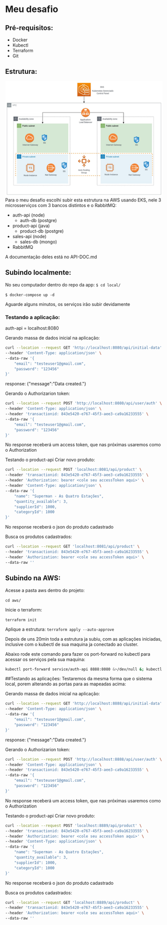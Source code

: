 # Meu desafio

## Pré-requisitos:
 - Docker
 - Kubectl
 - Terraform
 - Git

## Estrutura:
[![](https://github.com/rafaquintarelli/desafio-rqm/blob/main/conteudo/aws.jpeg?raw=true)](https://github.com/rafaquintarelli/desafio-rqm/blob/main/conteudo/aws.jpeg?raw=true)
 Para o meu desafio escolhi subir esta estrutura na AWS usando EKS, nele 3 microsserviços com 3 bancos distintos e o RabbitMQ:
  - auth-api (node)
    - auth-db (postgre)
  - product-api (java)
    - product-db (postgre)
  - sales-api (node)
    - sales-db (mongo)
  - RabbitMQ


A documentação deles está no API-DOC.md

## Subindo localmente:

No seu computador dentro do repo da app:
`$ cd local/`

`$ docker-compose up -d`

Aguarde alguns minutos, os serviços irão subir devidamente

### Testando a aplicação:
auth-api = localhost:8080

Gerando massa de dados inicial na aplicação:
```bash
curl --location --request GET 'http://localhost:8080/api/initial-data' \
--header 'Content-Type: application/json' \
--data-raw '{
    "email": "testeuser1@gmail.com",
    "password": "123456"
}'
```
  
response: {"message":"Data created."}



Gerando o Authorizarion token:
```bash
curl --location --request POST 'http://localhost:8080/api/user/auth' \
--header 'Content-Type: application/json' \
--header 'transactionid: 843e5420-e767-45f3-aee3-ca9a16233555' \
--data-raw '{
    "email": "testeuser1@gmail.com",
    "password": "123456"
}'
```
  
No response receberá um access token, que nas próximas usaremos como o Authorization


Testando o product-api
Criar novo produto:
```bash
curl --location --request POST 'localhost:8081/api/product' \
--header 'transactionid: 843e5420-e767-45f3-aee3-ca9a16233555' \
--header 'Authorization: bearer <cole seu accessToken aqui>' \
--header 'Content-Type: application/json' \
--data-raw '{
    "name": "Superman - As Quatro Estações",
    "quantity_available": 3,
    "supplierId": 1000,
    "categoryId": 1000
}'
```
  
No response receberá o json do produto cadastrado


Busca os produtos cadastrados:
```bash
curl --location --request GET 'localhost:8081/api/product' \
--header 'transactionid: 843e5420-e767-45f3-aee3-ca9a16233555' \
--header 'Authorization: bearer <cole seu accessToken aqui>' \
--data-raw ''
```
  
  
## Subindo na AWS:

Acesse a pasta aws dentro do projeto:

`cd aws/`

Inicie o terraform:

`terraform init`

Aplique a estrutura:
`terraform apply --auto-approve`

Depois de uns 20min toda a estrutura ja subiu, com as aplicações iniciadas, inclusive com o kubectl de sua maquina ja conectado ao cluster.

Abaixo rode este comando para fazer os port-forward no kubectl para acessar os serviços pela sua maquina:
```bash
kubectl port-forward service/auth-api 8888:8080 &>/dev/null &; kubectl port-forward service/product-api 8889:8081 &>/dev/null &; kubectl port-forward service/sales-api 8890:8082 &>/dev/null &
```

##Testando as aplicações:
Testaremos da mesma forma que o sistema local, porem alterando as portas para as mapeadas acima:

Gerando massa de dados inicial na aplicação:
```bash
curl --location --request GET 'http://localhost:8888/api/initial-data' \
--header 'Content-Type: application/json' \
--data-raw '{
    "email": "testeuser1@gmail.com",
    "password": "123456"
}'
```
  
response: {"message":"Data created."}



Gerando o Authorizarion token:
```bash
curl --location --request POST 'http://localhost:8888/api/user/auth' \
--header 'Content-Type: application/json' \
--header 'transactionid: 843e5420-e767-45f3-aee3-ca9a16233555' \
--data-raw '{
    "email": "testeuser1@gmail.com",
    "password": "123456"
}'
```
  
No response receberá um access token, que nas próximas usaremos como o Authorization


Testando o product-api
Criar novo produto:
```bash
curl --location --request POST 'localhost:8889/api/product' \
--header 'transactionid: 843e5420-e767-45f3-aee3-ca9a16233555' \
--header 'Authorization: bearer <cole seu accessToken aqui>' \
--header 'Content-Type: application/json' \
--data-raw '{
    "name": "Superman - As Quatro Estações",
    "quantity_available": 3,
    "supplierId": 1000,
    "categoryId": 1000
}'
```
  
No response receberá o json do produto cadastrado


Busca os produtos cadastrados:
```bash
curl --location --request GET 'localhost:8889/api/product' \
--header 'transactionid: 843e5420-e767-45f3-aee3-ca9a16233555' \
--header 'Authorization: bearer <cole seu accessToken aqui>' \
--data-raw ''
```
